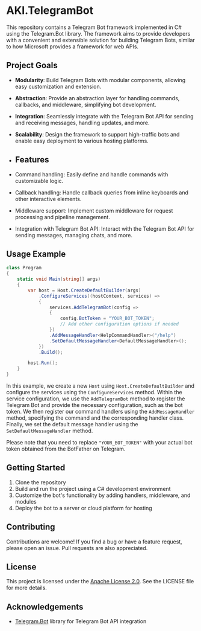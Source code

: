 # AKI.TelegramBot

This repository contains a Telegram Bot framework implemented in C# using the Telegram.Bot library. The framework aims to provide developers with a convenient and extensible solution for building Telegram Bots, similar to how Microsoft provides a framework for web APIs.

## Project Goals
- **Modularity**: Build Telegram Bots with modular components, allowing easy customization and extension.
- **Abstraction**: Provide an abstraction layer for handling commands, callbacks, and middleware, simplifying bot development.
- **Integration**: Seamlessly integrate with the Telegram Bot API for sending and receiving messages, handling updates, and more.
- **Scalability**: Design the framework to support high-traffic bots and enable easy deployment to various hosting platforms.

- ## Features
- Command handling: Easily define and handle commands with customizable logic.
- Callback handling: Handle callback queries from inline keyboards and other interactive elements.
- Middleware support: Implement custom middleware for request processing and pipeline management.
- Integration with Telegram Bot API: Interact with the Telegram Bot API for sending messages, managing chats, and more.

## Usage Example

```csharp
class Program
{
    static void Main(string[] args)
    {
        var host = Host.CreateDefaultBuilder(args)
            .ConfigureServices((hostContext, services) =>
            {
                services.AddTelegramBot(config =>
                {
                    config.BotToken = "YOUR_BOT_TOKEN";
                    // Add other configuration options if needed
                })
                .AddMessageHandler<HelpCommandHandler>("/help")
                .SetDefaultMessageHandler<DefaultMessageHandler>();
            })
            .Build();

        host.Run();
    }
}
```

In this example, we create a new `Host` using `Host.CreateDefaultBuilder` and configure the services using the `ConfigureServices` method. Within the service configuration, we use the `AddTelegramBot` method to register the Telegram Bot and provide the necessary configuration, such as the bot token. We then register our command handlers using the `AddMessageHandler` method, specifying the command and the corresponding handler class. Finally, we set the default message handler using the `SetDefaultMessageHandler` method.

Please note that you need to replace `"YOUR_BOT_TOKEN"` with your actual bot token obtained from the BotFather on Telegram.

## Getting Started
1. Clone the repository
2. Build and run the project using a C# development environment
3. Customize the bot's functionality by adding handlers, middleware, and modules
4. Deploy the bot to a server or cloud platform for hosting

## Contributing
Contributions are welcome! If you find a bug or have a feature request, please open an issue. Pull requests are also appreciated.

## License
This project is licensed under the [Apache License 2.0](https://www.apache.org/licenses/LICENSE-2.0). See the LICENSE file for more details.

## Acknowledgements
- [Telegram.Bot](https://github.com/TelegramBots/Telegram.Bot) library for Telegram Bot API integration
